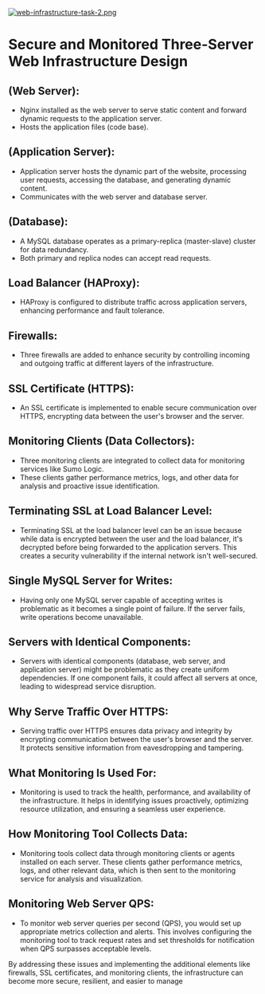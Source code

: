 [![web-infrastructure-task-2.png](https://i.postimg.cc/NMzWDN7q/web-infrastructure-task-2.png)](https://postimg.cc/VrXGLWVD)

# Secure and Monitored Three-Server Web Infrastructure Design

## (Web Server):
- Nginx installed as the web server to serve static content and forward dynamic requests to the application server.
- Hosts the application files (code base).

## (Application Server):
- Application server hosts the dynamic part of the website, processing user requests, accessing the database, and generating dynamic content.
- Communicates with the web server and database server.

## (Database):
- A MySQL database operates as a primary-replica (master-slave) cluster for data redundancy.
- Both primary and replica nodes can accept read requests.

## Load Balancer (HAProxy):
- HAProxy is configured to distribute traffic across application servers, enhancing performance and fault tolerance.

## Firewalls:
- Three firewalls are added to enhance security by controlling incoming and outgoing traffic at different layers of the infrastructure.

## SSL Certificate (HTTPS):
- An SSL certificate is implemented to enable secure communication over HTTPS, encrypting data between the user's browser and the server.

## Monitoring Clients (Data Collectors):
- Three monitoring clients are integrated to collect data for monitoring services like Sumo Logic.
- These clients gather performance metrics, logs, and other data for analysis and proactive issue identification.

## Terminating SSL at Load Balancer Level:
- Terminating SSL at the load balancer level can be an issue because while data is encrypted between the user and the load balancer, it's decrypted before being forwarded to the application servers. This creates a security vulnerability if the internal network isn't well-secured.

## Single MySQL Server for Writes:
- Having only one MySQL server capable of accepting writes is problematic as it becomes a single point of failure. If the server fails, write operations become unavailable.

## Servers with Identical Components:
- Servers with identical components (database, web server, and application server) might be problematic as they create uniform dependencies. If one component fails, it could affect all servers at once, leading to widespread service disruption.

## Why Serve Traffic Over HTTPS:
- Serving traffic over HTTPS ensures data privacy and integrity by encrypting communication between the user's browser and the server. It protects sensitive information from eavesdropping and tampering.

## What Monitoring Is Used For:
- Monitoring is used to track the health, performance, and availability of the infrastructure. It helps in identifying issues proactively, optimizing resource utilization, and ensuring a seamless user experience.

## How Monitoring Tool Collects Data:
- Monitoring tools collect data through monitoring clients or agents installed on each server. These clients gather performance metrics, logs, and other relevant data, which is then sent to the monitoring service for analysis and visualization.

## Monitoring Web Server QPS:
- To monitor web server queries per second (QPS), you would set up appropriate metrics collection and alerts. This involves configuring the monitoring tool to track request rates and set thresholds for notification when QPS surpasses acceptable levels.

By addressing these issues and implementing the additional elements like firewalls, SSL certificates, and monitoring clients, the infrastructure can become more secure, resilient, and easier to manage
